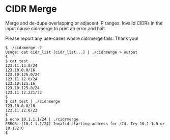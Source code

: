 CIDR Merge
==========

Merge and de-dupe overlapping or adjacent IP ranges. Invalid CIDRs in
the input cause cidrmerge to print an error and halt.

Please report any use-cases where cidrmerge fails. Thank you!

```
$ ./cidrmerge -?
Usage: cat cidr_list [cidr_list...] | ./cidrmerge > output
$ 
$ cat test
123.11.13.0/24
123.10.0.0/16
123.10.125.0/24
123.11.12.0/24
123.10.121.16
123.10.125.0/24
123.11.12.221/32
$ 
$ cat test | ./cidrmerge 
123.10.0.0/16
123.11.12.0/23
$ 
$ echo 10.1.1.1/24 | ./cidrmerge 
ERROR: [10.1.1.1/24] Invalid starting address for /24. Try 10.1.1.0 or 10.1.2.0
$ 
```

